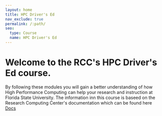 ```yaml
---
layout: home
title: HPC Driver's Ed
nav_exclude: true
permalink: /:path/
seo:
  type: Course
  name: HPC Driver's Ed
---
```


# Welcome to the RCC's HPC Driver's Ed course.

  By following these modules you will gain a better understanding of how High Performance Computing can help your research and instruction at Florida State University. The information inn this course is baseed on the Research Computing Center's documentation which can be found here <a href="https://docs.rcc.fsu.edu/">Docs</a>

